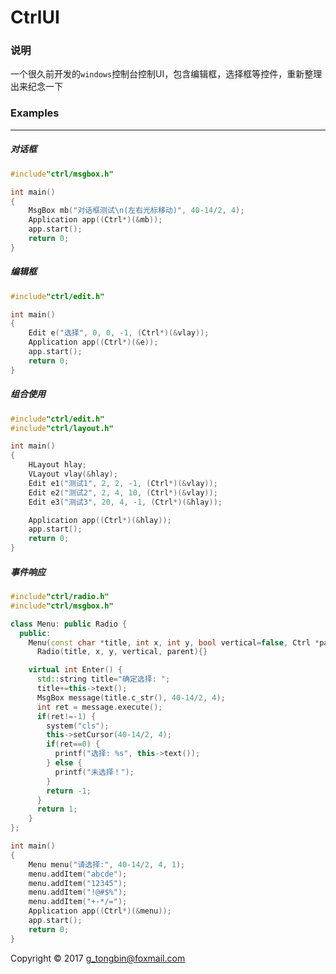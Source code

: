#  CtrlUI

### 说明
一个很久前开发的`windows`控制台控制UI，包含编辑框，选择框等控件，重新整理出来纪念一下


### Examples
---------------

##### 对话框

```c++
#include"ctrl/msgbox.h"

int main()
{
    MsgBox mb("对话框测试\n(左右光标移动)", 40-14/2, 4);
    Application app((Ctrl*)(&mb));
    app.start();
    return 0;
}
```

##### 编辑框

```c++
#include"ctrl/edit.h"

int main()
{
    Edit e("选择", 0, 0, -1, (Ctrl*)(&vlay));
    Application app((Ctrl*)(&e));
    app.start();
    return 0;
}
```

##### 组合使用

```c++
#include"ctrl/edit.h"
#include"ctrl/layout.h"

int main()
{
    HLayout hlay;
    VLayout vlay(&hlay);
    Edit e1("测试1", 2, 2, -1, (Ctrl*)(&vlay));
    Edit e2("测试2", 2, 4, 10, (Ctrl*)(&vlay));
    Edit e3("测试3", 20, 4, -1, (Ctrl*)(&hlay));

    Application app((Ctrl*)(&hlay));
    app.start();
    return 0;
}
```

##### 事件响应

```c++
#include"ctrl/radio.h"
#include"ctrl/msgbox.h"

class Menu: public Radio {
  public:
    Menu(const char *title, int x, int y, bool vertical=false, Ctrl *parent=NULL):
      Radio(title, x, y, vertical, parent){}

    virtual int Enter() {
	  std::string title="确定选择: ";
	  title+=this->text();
      MsgBox message(title.c_str(), 40-14/2, 4);
      int ret = message.execute();
      if(ret!=-1) {
        system("cls");
        this->setCursor(40-14/2, 4);
        if(ret==0) {
          printf("选择: %s", this->text());
        } else {
          printf("未选择！");
        }
        return -1;
      }
      return 1;
    }
};

int main()
{
    Menu menu("请选择:", 40-14/2, 4, 1);
    menu.addItem("abcde");
    menu.addItem("12345");
    menu.addItem("!@#$%");
    menu.addItem("+-*/=");
    Application app((Ctrl*)(&menu));
    app.start();
    return 0;
}
```

Copyright © 2017 [g_tongbin@foxmail.com](mailto:g_tongbin@foxmail.com)